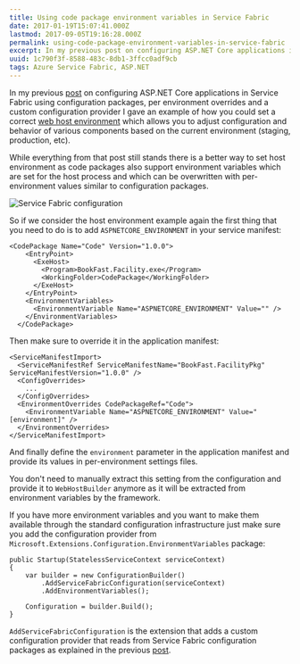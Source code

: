 ```yaml
---
title: Using code package environment variables in Service Fabric
date: 2017-01-19T15:07:41.000Z
lastmod: 2017-09-05T19:16:28.000Z
permalink: using-code-package-environment-variables-in-service-fabric
excerpt: In my previous post on configuring ASP.NET Core applications in Service Fabric I gave an example of how you could set a correct web host environment which allows you to adjust configuration and behavior of various components based on the current environment (staging, production, etc).
uuid: 1c790f3f-8588-483c-8db1-3ffcc0adf9cb
tags: Azure Service Fabric, ASP.NET
---
```


In my previous [post](/configuring-asp-net-core-applications-in-service-fabric/) on configuring ASP.NET Core applications in Service Fabric using configuration packages, per environment overrides and a custom configuration provider I gave an example of how you could set a correct [web host environment](https://docs.microsoft.com/en-us/aspnet/core/fundamentals/environments) which allows you to adjust configuration and behavior of various components based on the current environment (staging, production, etc).

While everything from that post still stands there is a better way to set host environment as code packages also support environment variables which are set for the host process and which can be overwritten with per-environment values similar to configuration packages.

![Service Fabric configuration](https://blogcontent.azureedge.net/2017/01/Service-Fabric-configuration.png)

So if we consider the host environment example again the first thing that you need to do is to add `ASPNETCORE_ENVIRONMENT` in your service manifest:

```
<CodePackage Name="Code" Version="1.0.0">
    <EntryPoint>
      <ExeHost>
        <Program>BookFast.Facility.exe</Program>
        <WorkingFolder>CodePackage</WorkingFolder>
      </ExeHost>
    </EntryPoint>
    <EnvironmentVariables>
      <EnvironmentVariable Name="ASPNETCORE_ENVIRONMENT" Value="" />
    </EnvironmentVariables>
  </CodePackage>
```

Then make sure to override it in the application manifest:

```
<ServiceManifestImport>
  <ServiceManifestRef ServiceManifestName="BookFast.FacilityPkg" ServiceManifestVersion="1.0.0" />
  <ConfigOverrides>
    ...
  </ConfigOverrides>
  <EnvironmentOverrides CodePackageRef="Code">
    <EnvironmentVariable Name="ASPNETCORE_ENVIRONMENT" Value="[environment]" />
  </EnvironmentOverrides>
</ServiceManifestImport>
```

And finally define the `environment` parameter in the application manifest and provide its values in per-environment settings files.

You don't need to manually extract this setting from the configuration and provide it to `WebHostBuilder` anymore as it will be extracted from environment variables by the framework.

If you have more environment variables and you want to make them available through the standard configuration infrastructure just make sure you add the configuration provider from `Microsoft.Extensions.Configuration.EnvironmentVariables` package:

```
public Startup(StatelessServiceContext serviceContext)
{
    var builder = new ConfigurationBuilder()
        .AddServiceFabricConfiguration(serviceContext)
        .AddEnvironmentVariables();

    Configuration = builder.Build();
}
```

`AddServiceFabricConfiguration` is the extension that adds a custom configuration provider that reads from Service Fabric configuration packages as explained in the previous [post](/configuring-asp-net-core-applications-in-service-fabric/).